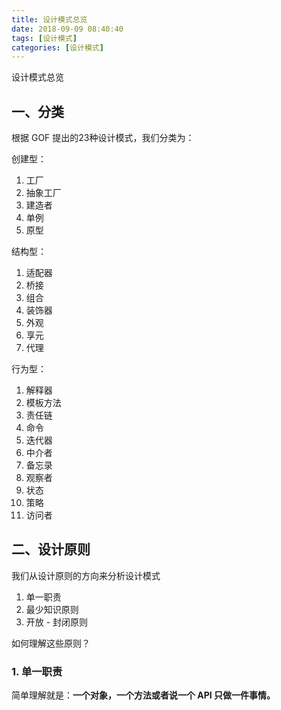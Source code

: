 ```yaml
---
title: 设计模式总览
date: 2018-09-09 08:40:40
tags: [设计模式]
categories: [设计模式]
---
```


设计模式总览

## 一、分类

根据 GOF 提出的23种设计模式，我们分类为：

创建型：

1. 工厂
2. 抽象工厂
3. 建造者
4. 单例
5. 原型

结构型：

1. 适配器
2. 桥接
3. 组合
4. 装饰器
5. 外观
6. 享元
7. 代理

行为型：

1. 解释器
2. 模板方法
3. 责任链
4. 命令
5. 迭代器
6. 中介者
7. 备忘录
8. 观察者
9. 状态
10. 策略
11. 访问者

## 二、设计原则

我们从设计原则的方向来分析设计模式

1. 单一职责
2. 最少知识原则
3. 开放 - 封闭原则

如何理解这些原则？

### 1. 单一职责

简单理解就是：**一个对象，一个方法或者说一个 API 只做一件事情。**






